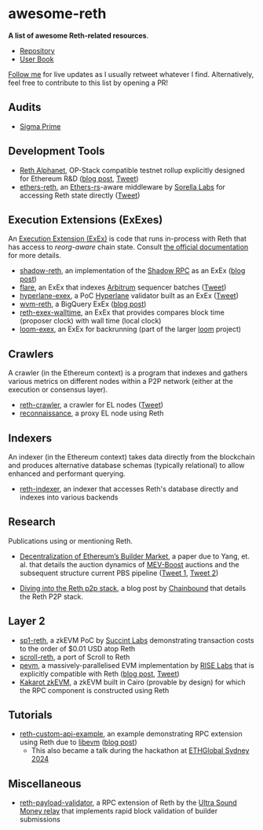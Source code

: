 # awesome-reth #

**A list of awesome Reth-related resources**.

 - [Repository](https://github.com/paradigmxyz/reth)
 - [User Book](https://reth.rs)

[Follow me](https://twitter.com/secjack_) for live updates as I usually retweet whatever I find. Alternatively, feel free to contribute to this list by opening a PR!

## Audits ##

 - [Sigma Prime](https://github.com/paradigmxyz/reth/blob/0a49d47dc33058cafe5d3decfce85a3a81de62f9/Sigma_Prime_Paradigm_Reth_Security_Assessment_Report_v1_0.pdf)

## Development Tools ##

 - [Reth Alphanet](https://github.com/paradigmxyz/alphanet), OP-Stack compatible testnet rollup explicitly designed for Ethereum R&D ([blog post](https://www.paradigm.xyz/2024/04/reth-alphanet), [Tweet](https://x.com/gakonst/status/1779892069169008709))
 - [ethers-reth](https://github.com/SorellaLabs/ethers-reth), an [Ethers-rs](https://ethers.rs)-aware middleware by [Sorella Labs](https://github.com/SorellaLabs) for accessing Reth state directly ([Tweet](https://x.com/0xvanbeethoven/status/1668434735281090560))

## Execution Extensions (ExExes) ##

An [Execution Extension (ExEx)](https://www.paradigm.xyz/2024/05/reth-exex) is code that runs in-process with Reth that has access to *reorg-aware* chain state. Consult [the official documentation](https://reth.rs/developers/exex/exex.html) for more details.

 - [shadow-reth](https://github.com/shadow-hq/shadow-reth), an implementation of the [Shadow RPC](https://docs.shadow.xyz/product-guide/shadow-rpc) as an ExEx ([blog post](https://blog.shadow.xyz/shadow-reth))
 - [flare](https://github.com/rauljordan/flare), an ExEx that indexes [Arbitrum](https://arbitrum.io) sequencer batches ([Tweet](https://mobile.x.com/rauljordaneth/status/1787252292250485231))
 - [hyperlane-exex](https://github.com/aroralanuk/hyperlane-exex), a PoC [Hyperlane](https://www.hyperlane.xyz) validator built as an ExEx ([Tweet](https://x.com/aroralanuk/status/1787203558955233562))
 - [wvm-reth](https://github.com/weaveVM/wvm-reth), a BigQuery ExEx ([blog post](https://docs.wvm.dev/about-weavevm/weavevm-testnet-v0))
 - [reth-exex-walltime](https://github.com/transmissions11/reth-exex-walltime), an ExEx that provides compares block time (proposer clock) with wall time (local clock)
 - [loom-exex](https://github.com/dexloom/loom/tree/main/bin/loom_exex), an ExEx for backrunning (part of the larger [loom](https://github.com/dexloom/loom) project)

## Crawlers ##

A crawler (in the Ethereum context) is a program that indexes and gathers various metrics on different nodes within a P2P network (either at the execution or consensus layer).

 - [reth-crawler](https://github.com/Keep-Reth-Strange/reth-crawler), a crawler for EL nodes ([Tweet](https://x.com/alemaz98/status/1731961719583396119))
 - [reconnaissance](https://github.com/Will-Smith11/reconnaissance), a proxy EL node using Reth

## Indexers ##

An indexer (in the Ethereum context) takes data directly from the blockchain and produces alternative database schemas (typically relational) to allow enhanced and performant querying.

 - [reth-indexer](https://github.com/joshstevens19/reth-indexer), an indexer that accesses Reth's database directly and indexes into various backends

## Research ##

Publications using or mentioning Reth.

 - [Decentralization of Ethereum’s Builder Market](https://arxiv.org/pdf/2405.01329), a paper due to Yang, et. al. that details the auction dynamics of [MEV-Boost](https://github.com/flashbots/mev-boost) auctions and the subsequent structure current PBS pipeline ([Tweet 1](https://x.com/gakonst/status/1787802487753154862), [Tweet 2](https://x.com/kartik1507/status/1791485547589857753))

- [Diving into the Reth p2p stack](https://research.chainbound.io/diving-into-the-reth-p2p-stack), a blog post by [Chainbound](https://chainbound.io) that details the Reth P2P stack.

## Layer 2 ##

 - [sp1-reth](https://github.com/succinctlabs/sp1-reth), a zkEVM PoC by [Succint Labs](https://succinct.xyz) demonstrating transaction costs to the order of $0.01 USD atop Reth
 - [scroll-reth](https://x.com/gakonst/status/1788548434393210938), a port of Scroll to Reth
 - [pevm](https://github.com/risechain/pevm), a massively-parallelised EVM implementation by [RISE Labs](https://www.riselabs.xyz) that is explicitly compatible with Reth ([blog post](https://medium.com/@rise_chain/rise-pevm-parallel-evm-bdfc4bc9f38e), [Tweet](https://x.com/gakonst/status/1798165192460976195))
 - [Kakarot zkEVM](https://github.com/kkrt-labs/kakarot-rpc), a zkEVM built in Cairo (provable by design) for which the RPC component is constructed using Reth

## Tutorials ##

 - [reth-custom-api-example](https://github.com/libevm/reth-custom-api-example), an example demonstrating RPC extension using Reth due to [libevm](https://libevm.com) ([blog post](https://www.libevm.com/2023/09/01/reth-custom-api))
    - This also became a talk during the hackathon at [ETHGlobal Sydney 2024](https://ethglobal.com/events/sydney)

## Miscellaneous ##

 - [reth-payload-validator](https://github.com/ultrasoundmoney/reth-payload-validator), a RPC extension of Reth by the [Ultra Sound Money relay](https://ultrasound.money) that implements rapid block validation of builder submissions

